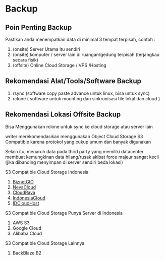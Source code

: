 # Backup

## Poin Penting Backup

Pastikan anda menempatkan data di minimal 3 tempat terpisah, contoh :

1. (onsite) Server Utama itu sendiri
2. (onsite) komputer / server lain di ruangan/gedung terpisah (terjangkau secara fisik)
3. (offsite) Online Cloud Storage / VPS /Hosting

## Rekomendasi Alat/Tools/Software Backup

1. rsync (software copy paste advance untuk linux, bisa untuk sync)
2. rclone ( software untuk mounting dan sinkronisasi file lokal dan cloud )

## Rekomendasi Lokasi Offsite Backup

Bisa Menggunakan rclone untuk sync ke cloud storage atau server lain

writer merekomendasikan menggunakan Object Cloud Storage S3 Compatible karena protokol yang cukup umum dan banyak digunakan

Selain itu, menaruh data pada third party yang memiliki datacenter membuat kemungkinan data hilang/rusak akibat force majeur sangat kecil (jika dibanding menyimpan di server sendiri beda lokasi)

S3 Compatible Cloud Storage Indonesia

1. [BiznetGIO](https://www.biznetgio.com/product/neo-object-storage)
2. [NevaCloud](https://nevacloud.com/object-storage/)
3. [CloudRaya](https://cloudraya.com/id/storage-raya-cdn/)
4. [IndonesiaCloud](https://indonesiancloud.com/object-storage-service/)
5. [IDCloudHost](https://idcloudhost.com/object-storage/)

S3 Compatible Cloud Storage Punya Server di Indonesia

1. AWS S3
2. Google Cloud
3. Alibaba Cloud

S3 Compatible Cloud Storage Lainnya

1. BackBlaze B2
